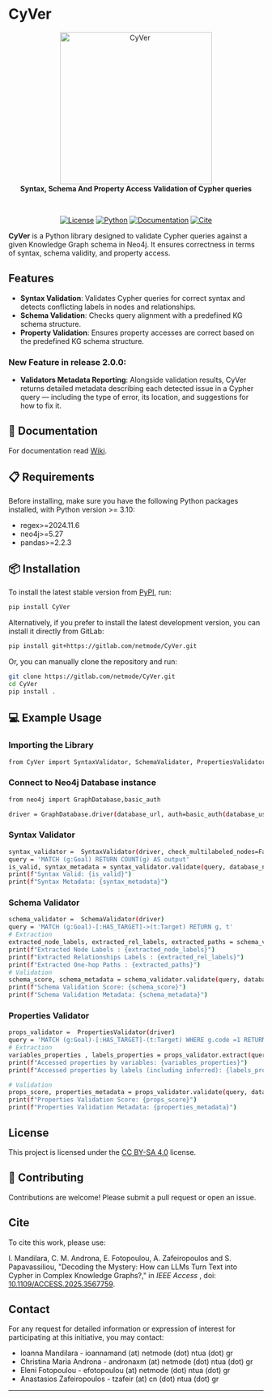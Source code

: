 # CyVer


<div align="center">
    <img src="https://gitlab.com/netmode/CyVer/-/raw/main/logoCyVer.jpg?ref_type=heads" alt="CyVer" width="300">
</div>

<div align="center">
  <b>Syntax, Schema And Property Access Validation of Cypher queries</b>
</div>

&nbsp;

<div align="center">

[
![License](https://img.shields.io/badge/License-CC_BY_SA_4.0-blue.svg)](https://creativecommons.org/licenses/by-sa/4.0/) [![Python](https://img.shields.io/badge/Python-%3E%3D3.10-brightgreen)](https://www.python.org/) [![Documentation](https://img.shields.io/badge/Documentation-online-orange)](https://gitlab.com/netmode/CyVer/-/wikis/home) [![Cite](https://img.shields.io/badge/Cite%20as-doi-yellow)](https://ieeexplore.ieee.org/document/10990239)
</div>

**CyVer** is a Python library designed to validate Cypher queries against a given Knowledge Graph schema in Neo4j. It ensures correctness in terms of syntax, schema validity, and property access.


## Features

* **Syntax Validation**: Validates Cypher queries for correct syntax and detects conflicting labels in nodes and relationships.
* **Schema Validation**: Checks query alignment with a predefined KG schema structure.
* **Property Validation**: Ensures property accesses are correct based on the predefined KG schema structure.

### New Feature in release 2.0.0: 

* **Validators Metadata Reporting**: Alongside validation results, CyVer returns detailed metadata describing each detected issue in a Cypher query — including the type of error, its location, and suggestions for how to fix it.
  
## 📖 Documentation

For documentation read [Wiki](https://gitlab.com/netmode/CyVer/-/wikis/home).

## 📋 Requirements

Before installing, make sure you have the following Python packages installed, with Python version >= 3.10:

* regex>=2024.11.6
* neo4j>=5.27
* pandas>=2.2.3

## 📦 Installation

To install the latest stable version from [PyPI](https://pypi.org/project/CyVer/), run:

```sh
pip install CyVer
```

Alternatively, if you prefer to install the latest development version, you can install it directly from GitLab:

```sh
pip install git+https://gitlab.com/netmode/CyVer.git
```

Or, you can manually clone the repository and run:

```sh
git clone https://gitlab.com/netmode/CyVer.git
cd CyVer
pip install .
```

## 💻 Example Usage

### Importing the Library

```sh
from CyVer import SyntaxValidator, SchemaValidator, PropertiesValidator
```

### Connect to Neo4j Database instance

```sh
from neo4j import GraphDatabase,basic_auth

driver = GraphDatabase.driver(database_url, auth=basic_auth(database_username, database_password))
```

### Syntax Validator

```sh
syntax_validator =  SyntaxValidator(driver, check_multilabeled_nodes=False)
query = 'MATCH (g:Goal) RETURN COUNT(g) AS output'
is_valid, syntax_metadata = syntax_validator.validate(query, database_name=database_name)
print(f"Syntax Valid: {is_valid}")
print(f"Syntax Metadata: {syntax_metadata}")
```

### Schema Validator

```sh
schema_validator =  SchemaValidator(driver)
query = 'MATCH (g:Goal)-[:HAS_TARGET]->(t:Target) RETURN g, t'
# Extraction
extracted_node_labels, extracted_rel_labels, extracted_paths = schema_validator.extract(query, database_name=database_name)
print(f"Extracted Node Labels : {extracted_node_labels}")
print(f"Extracted Relationships Labels : {extracted_rel_labels}")
print(f"Extracted One-hop Paths : {extracted_paths}")
# Validation 
schema_score, schema_metadata = schema_validator.validate(query, database_name=database_name)
print(f"Schema Validation Score: {schema_score}")
print(f"Schema Validation Metadata: {schema_metadata}")

```

### Properties Validator

```sh
props_validator =  PropertiesValidator(driver)
query = 'MATCH (g:Goal)-[:HAS_TARGET]-(t:Target) WHERE g.code =1 RETURN t'
# Extraction
variables_properties , labels_properties = props_validator.extract(query, strict = False, database_name=database_name)
print(f"Accessed properties by variables: {variables_properties}")
print(f"Accessed properties by labels (including inferred): {labels_properties}")

# Validation 
props_score, properties_metadata = props_validator.validate(query, database_name=database_name, strict=False)
print(f"Properties Validation Score: {props_score}")
print(f"Properties Validation Metadata: {properties_metadata}")

```

## License

This project is licensed under the [CC BY-SA 4.0](https://creativecommons.org/licenses/by-sa/4.0/) license.

## 🤝 Contributing

Contributions are welcome! Please submit a pull request or open an issue.

## Cite

To cite this work, please use:

I. Mandilara, C. M. Androna, E. Fotopoulou, A. Zafeiropoulos and S. Papavassiliou, "Decoding the Mystery: How can LLMs Turn Text into Cypher in Complex Knowledge Graphs?," in  *IEEE Access* , doi: [10.1109/ACCESS.2025.3567759](https://ieeexplore.ieee.org/document/10990239).

## Contact

For any request for detailed information or expression of interest for participating at this initiative, you may contact:

- Ioanna Mandilara - ioannamand (at) netmode (dot) ntua (dot) gr
- Christina Maria Androna - andronaxm (at) netmode (dot) ntua (dot) gr
- Eleni Fotopoulou - efotopoulou (at) netmode (dot) ntua (dot) gr
- Anastasios Zafeiropoulos - tzafeir (at) cn (dot) ntua (dot) gr

---
